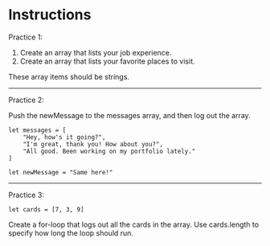 # Instructions  

Practice 1:

1. Create an array that lists your job experience.
2. Create an array that lists your favorite places to visit.

These array items should be strings.

---

Practice 2:

Push the newMessage to the messages array, and then log out the array.

```
let messages = [
    "Hey, how's it going?",        
    "I'm great, thank you! How about you?",
    "All good. Been working on my portfolio lately."
]

let newMessage = "Same here!"
```  

---

Practice 3:

```
let cards = [7, 3, 9]
```

Create a for-loop that logs out all the cards in the array.
Use cards.length to specify how long the loop should run.


